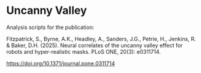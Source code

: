 # Uncanny Valley

Analysis scripts for the publication:

Fitzpatrick, S., Byrne, A.K., Headley, A., Sanders, J.G., Petrie, H., Jenkins, R. & Baker, D.H. (2025). Neural correlates of the uncanny valley effect for robots and hyper-realistic masks. PLoS ONE, 20(3): e0311714.

https://doi.org/10.1371/journal.pone.0311714
